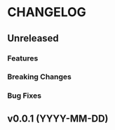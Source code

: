 <!-- markdownlint-disable MD013 -->
<!-- markdownlint-disable MD024 -->

<!--
Changelogs are for humans, not machines.
There should be an entry for every single version.
The same types of changes should be grouped.
The latest version comes first.
The release date of each version is displayed.

Usage:

Change log entries are to be added to the Unreleased section and in one of the following subsections: Features, Breaking Changes, Bug Fixes. Example entry:

* [#<PR-number>](https://github.com/umee-network/umee/pull/<PR-number>) <description>
-->

# CHANGELOG

## Unreleased

### Features

### Breaking Changes

### Bug Fixes

## v0.0.1 (YYYY-MM-DD)

